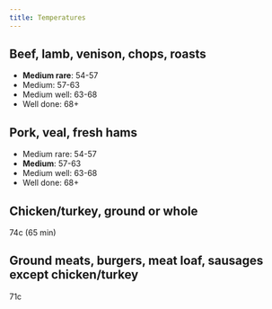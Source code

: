 ```yaml
---
title: Temperatures
---
```


## Beef, lamb, venison, chops, roasts

- **Medium rare**: 54-57
- Medium: 57-63
- Medium well: 63-68
- Well done: 68+

## Pork, veal, fresh hams

- Medium rare: 54-57
- **Medium**: 57-63
- Medium well: 63-68
- Well done: 68+

## Chicken/turkey, ground or whole

74c (65 min)

## Ground meats, burgers, meat loaf, sausages except chicken/turkey

71c
